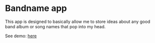 # Bandname app

This app is designed to basically allow me to store ideas about any good band
album or song names that pop into my head.

See demo: [here](https://a-bandn.herokuapp.com)
